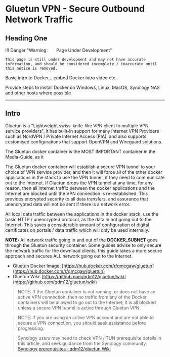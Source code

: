 # Gluetun VPN - Secure Outbound Network Traffic

## Heading One

!!! Danger "Warning: &nbsp; &nbsp; &nbsp; Page Under Development"

    This page is still under development and may not have accurate information, and should be considered incomplete / inaccurate until this notice is removed.



Basic intro to Docker... embed Docker intro video etc..

Provide steps to install Docker on Windows, Linux, MacOS, Synology NAS and other hosts where possible

---

## Intro

Gluetun is a "Lightweight swiss-knife-like VPN client to multiple VPN service providers", it has built-in support for many Internet VPN Providers such as NordVPN / Private Internet Access (PIA), and also supports customised configurations that support OpenVPN and Wireguard solutions. 



The Gluetun docker container is the MOST IMPORTANT container in the Media-Guide, as it



The Gluetun docker container will establish a secure VPN tunnel to your choice of VPN service provider, and then it will force all of the other docker applications in the stack to use the VPN tunnel, if they need to communicate out to the Internet. If Gluetun drops the VPN tunnel at any time, for any reason, then all Internet traffic between the docker applications and the Internet are blocked until the VPN connection is re-established. This provides encrypted security to all data transfers, and assurance that unencrypted data will not be sent if there is a network error.  
  
All local data traffic between the applications in the docker stack, use the basic HTTP / unencrypted protocol, as the data in not going out to the Internet. This saves a considerable amount of configuration of digital certificates on portals / data traffic which will only be used internally.  
  
**NOTE:** All network traffic going in and out of the **DOCKER\_SUBNET** goes through the Gluetun security container. Some guides advise to only secure the network traffic for the download clients, this guide takes a more secure approach and secures ALL network going out to the Internet.  




- Gluetun Docker Image: [https://hub.docker.com/r/qmcgaw/gluetun](https://hub.docker.com/r/qmcgaw/gluetun)
- Gluetun Wiki: [https://github.com/qdm12/gluetun/wiki](https://github.com/qdm12/gluetun/wiki)



> NOTE: If the Gluetun container is not running, or does not have an active VPN connection, then no traffic from any of the Docker containers will be allowed to go out to the Internet; it is all blocked unless a secure VPN tunnel is active through Gluetun VPN.

> NOTE: If you are using an active VPN account and are not able to secure a VPN connection, you should seek assistance before progressing.

> Synology users may need to check VPN / TUN prerequisite details in this article, and seek guidance from the Synology community: [Synology prerequisites · qdm12/gluetun Wiki](https://github.com/qdm12/gluetun/wiki/Synology-prerequisites)  